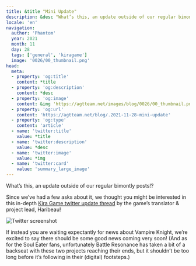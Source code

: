 ```yaml
---
title: &title "Mini Update"
description: &desc "What’s this, an update outside of our regular bimontly posts!?"
locale: 'en'
navigation:
  author: 'Phantom'
  year: 2021
  month: 11
  day: 28
  tags: ['general', 'kiragame']
  image: '0026/00_thumbnail.png'
head:
  meta:
  - property: 'og:title'
    content: *title
  - property: 'og:description'
    content: *desc
  - property: 'og:image'
    content: &img 'https://agtteam.net/images/blog/0026/00_thumbnail.png'
  - property: 'og:url'
    content: 'https://agtteam.net/blog/.2021-11-28-mini-update'
  - property: 'og:type'
    content: 'article'
  - name: 'twitter:title'
    value: *title
  - name: 'twitter:description'
    value: *desc
  - name: 'twitter:image'
    value: *img
  - name: 'twitter:card'
    value: 'summary_large_image'
---
```


What’s this, an update outside of our regular bimontly posts!?

Since we’ve had a few asks about it, we thought you might be interested in this in-depth [Kira Game twitter update thread](https://twitter.com/HaribeauHonyaku/status/1464657182721556486) by the game’s translator & project lead, Haribeau!  

![Twitter screenshot](/images/blog/0026/669129154464284672_0.png)

If instead you are waiting expectantly for news about Vampire Knight, we’re excited to say there should be some good news coming very soon! (And as for the Soul Eater fans, unfortunately Battle Resonance has taken a bit of a backseat with these two projects reaching their ends, but it shouldn’t be too long before it’s following in their (digital) footsteps.)
